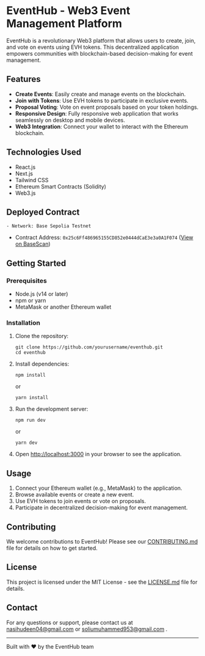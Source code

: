 # EventHub - Web3 Event Management Platform

EventHub is a revolutionary Web3 platform that allows users to create, join, and vote on events using EVH tokens. This decentralized application empowers communities with blockchain-based decision-making for event management.

## Features

- **Create Events**: Easily create and manage events on the blockchain.
- **Join with Tokens**: Use EVH tokens to participate in exclusive events.
- **Proposal Voting**: Vote on event proposals based on your token holdings.
- **Responsive Design**: Fully responsive web application that works seamlessly on desktop and mobile devices.
- **Web3 Integration**: Connect your wallet to interact with the Ethereum blockchain.

## Technologies Used

- React.js
- Next.js
- Tailwind CSS
- Ethereum Smart Contracts (Solidity)
- Web3.js

## Deployed Contract

    - Network: Base Sepolia Testnet

- Contract Address: `0x25c6Ff486965155CD852e0444dCaE3e3a0A1F074` ([View on BaseScan](https://sepolia.basescan.org/address/0x25c6Ff486965155CD852e0444dCaE3e3a0A1F074))

## Getting Started

### Prerequisites

- Node.js (v14 or later)
- npm or yarn
- MetaMask or another Ethereum wallet

### Installation

1. Clone the repository:

   ```
   git clone https://github.com/yourusername/eventhub.git
   cd eventhub
   ```

2. Install dependencies:

   ```
   npm install
   ```

   or

   ```
   yarn install
   ```


3. Run the development server:

   ```
   npm run dev
   ```

   or

   ```
   yarn dev
   ```

5. Open [http://localhost:3000](http://localhost:3000) in your browser to see the application.

## Usage

1. Connect your Ethereum wallet (e.g., MetaMask) to the application.
2. Browse available events or create a new event.
3. Use EVH tokens to join events or vote on proposals.
4. Participate in decentralized decision-making for event management.

## Contributing

We welcome contributions to EventHub! Please see our [CONTRIBUTING.md](CONTRIBUTING.md) file for details on how to get started.

## License

This project is licensed under the MIT License - see the [LICENSE.md](LICENSE.md) file for details.

## Contact

For any questions or support, please contact us at nasihudeen04@gmail.com or soliumuhammed953@gmail.com .

---

Built with ❤️ by the EventHub team
